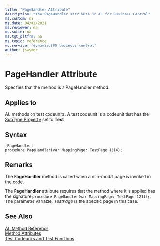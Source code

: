 ```yaml
---
title: "PageHandler Attribute"
description: "The PageHandler attribute in AL for Business Central"
ms.custom: na
ms.date: 04/01/2021
ms.reviewer: na
ms.suite: na
ms.tgt_pltfrm: na
ms.topic: reference
ms.service: "dynamics365-business-central"
author: jswymer
---
```


# PageHandler Attribute

Specifies that the method is a PageHandler method.

## Applies to  
AL methods on test codeunits. A test codeunit is a codeunit that has the [SubType Property](../properties/devenv-subtype-property.md) set to **Test**. 

## Syntax  
  
```AL
[PageHandler]
procedure PageHandler(var MappingPage: TestPage 1214);
```    

## Remarks

The **PageHandler** method is called when a non-modal page is invoked in the code. 

The **PageHandler** attribute requires that the method where it is applied has the signature `procedure PageHandler(var MappingPage: TestPage 1214);`. The parameter variable, *TestPage* is the specific page in this case.

## See Also

[AL Method Reference](../methods-auto/library.md)  
[Method Attributes](devenv-method-attributes.md)  
[Test Codeunits and Test Functions](../devenv-test-codeunits-and-test-methods.md)